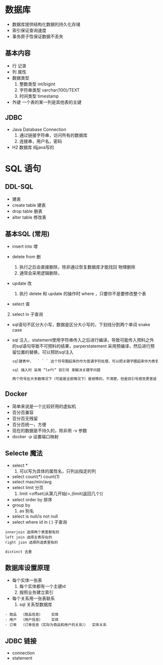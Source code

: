 # 数据库

- 数据库提供结构化数据的持久化存储
- 索引保证查询速度
- 事务原子性保证数据不丢失

## 基本内容

- 行  记录
- 列 属性
- 数据类型
  1.  整数类型 int/bigint
  2.  字符串类型 varchar(100)/TEXT
  3. 时间类型 timestamp
- 外键  一个表的某一列是其他表的主键

 ## JDBC

- Java Database Connection 
  1. 通过链接字符串，访问所有的数据库
  2. 连接串，用户名，密码
- H2 数据库 纯java写的

# SQL 语句

## DDL-SQL

- 建表
- create table 建表
- drop table 删表
- alter table 修改表

## 基本SQL (常用)

- insert into 增

- delete from 删
  1. 执行之后会直接删除，除非通过恢复数据库才能找回  物理删除
  2. 通常会采用逻辑删除，
  
- update 改
  
  1. 执行 delete 和 update 的操作时 where ，只要你不是要修改整个表 
  
- select   查
  
2. select in  子查询

- sql语句不区分大小写，数据是区分大小写的，下划线分割两个单词 snake case

- sql 注入，statement使用字符串传入之后进行编译，导致可能传入预料之外的sql语句导致不可预料的结果，parperstatement 采用预编译，然后进行预留位置的替换，可以预防sql注入

  ```sql
  sql建表中，  ` ` ` 这个符号圈起来的作为普通字符处理，可以把关键字圈起来作为表名，或者属性名来使用，不圈会报错
  
  sql 插入时 采用 “left” 双引号 来解决关键字问题
  
  两个符号在大多数情况下（可能是全部情况下）是相等的，不清楚，但是双引号感觉更普适
  ```

## Docker

- 简单来说是一个比较好用的虚拟机
- 百分百兼容
- 百分百无残留
- 百分百统一，方便
- 现在的数据是不持久的，除非用 -v 参数
- docker -p 设置端口映射

## Selecte 魔法

- select *
  1. 可以写为具体的属性名，只列出指定的列
- select count(*) count(1)
- select max/min/avg
- select limit 分页
  1. limit  <offset(从第几开始)>,(limit(返回几个))
- select order by 排序
- group by
  1.  as 别名
- select is null/is not null
- select where id in ( ) 子查询

```
innerjoin 选择两个表里都有的
left join 选择主表存在的
right jion 选择所选表里有的

distinct 去重
```

## 数据库设置原理

- 每个实体一张表
  1. 每个实体都有一个主键id
  2. 按照业务建立索引
- 每个关系用一张表联系
  1. sql 关系型数据库





```
- 商品  （商品信息）    实体
- 用户  （用户信息）    实体
- 订单  （订单信息（实际为商品和用户的关系））  实体关系
```



## JDBC 链接

- connection 
- statement